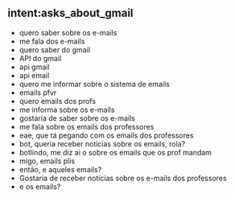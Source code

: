 ## intent:asks_about_gmail
- quero saber sobre os e-mails
- me fala dos e-mails
- quero saber do gmail
- API do gmail
- api gmail
- api email
- quero me informar sobre o sistema de emails
- emails pfvr
- quero emails dos profs
- me informa sobre os e-mails
- gostaria de saber sobre os e-mails
- me fala sobre os emails dos professores
- eae, que tá pegando com os emails dos professores
- bot, queria receber notícias sobre os emails, rola?
- botlindo, me diz ai o sobre os emails que os prof mandam
- migo, emails plis
- então, e aqueles emails?
- Gostaria de receber notícias sobre os e-mails dos professores
- e os emails?